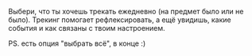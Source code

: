 Выбери, что ты хочешь трекать ежедневно (на предмет было или не было).
Трекинг помогает рефлексировать, а ещё увидишь, какие события и как связаны с твоим настроением.

PS. есть опция "выбрать всё", в конце :)
